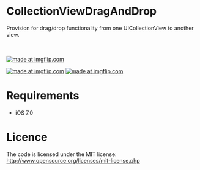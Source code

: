 CollectionViewDragAndDrop
=========================

Provision for drag/drop functionality from one UICollectionView to another view.


<br><br>
<a href="http://s30.postimg.org/mtcx91p1b/89dq7.gif"><img src="http://s30.postimg.org/mtcx91p1b/89dq7.gif" title="made at imgflip.com"/></a>
<br>

<a href="https://imgflip.com/gif/89dq7"><img src="//i.imgflip.com/89dq7.gif" title="made at imgflip.com"/></a>
<a href="https://imgflip.com/89dq7.gif"><img src="https://imgflip.com/89dq7.gif" title="made at imgflip.com"/></a>

Requirements
==============
- iOS 7.0

Licence
================
The code is licensed under the MIT license: http://www.opensource.org/licenses/mit-license.php
